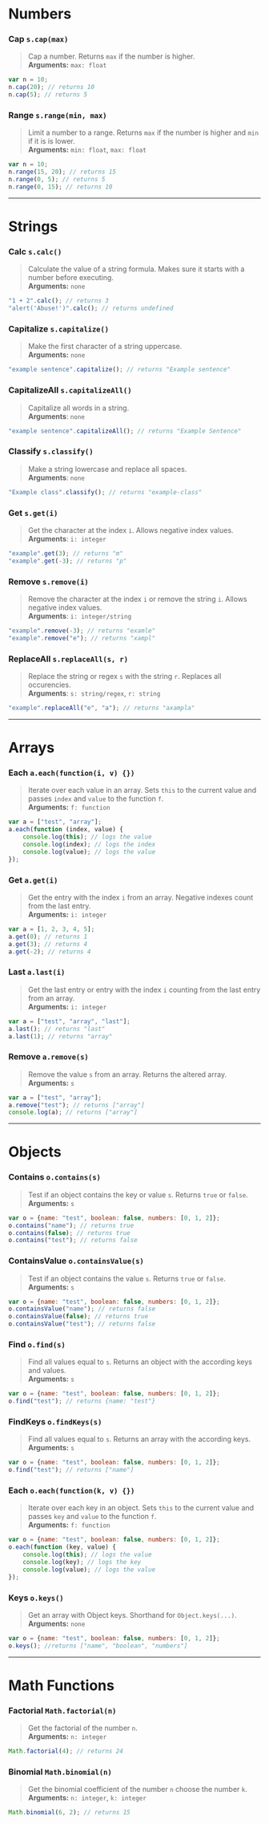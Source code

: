# Numbers

### Cap `s.cap(max)`
>Cap a number. Returns `max` if the number is higher.  
**Arguments:** `max: float`
```js
var n = 10;
n.cap(20); // returns 10
n.cap(5); // returns 5
```

### Range `s.range(min, max)`
>Limit a number to a range. Returns `max` if the number is higher and `min` if it is is lower.  
**Arguments:** `min: float`, `max: float`
```js
var n = 10;
n.range(15, 20); // returns 15
n.range(0, 5); // returns 5
n.range(0, 15); // returns 10
```

---

# Strings

### Calc `s.calc()`
>Calculate the value of a string formula. Makes sure it starts with a number before executing.  
**Arguments:** `none`
```js
"1 + 2".calc(); // returns 3
"alert('Abuse!')".calc(); // returns undefined
```

### Capitalize `s.capitalize()`
>Make the first character of a string uppercase.  
**Arguments:** `none`
```js
"example sentence".capitalize(); // returns "Example sentence"
```

### CapitalizeAll `s.capitalizeAll()`
>Capitalize all words in a string.  
**Arguments**: `none`
```js
"example sentence".capitalizeAll(); // returns "Example Sentence"
```

### Classify `s.classify()`
>Make a string lowercase and replace all spaces.  
**Arguments**: `none`
```js
"Example class".classify(); // returns "example-class"
```

### Get `s.get(i)`
>Get the character at the index `i`. Allows negative index values.  
**Arguments**: `i: integer`
```js
"example".get(3); // returns "m"
"example".get(-3); // returns "p"
```

### Remove `s.remove(i)`
>Remove the character at the index `i` or remove the string `i`. Allows negative index values.  
**Arguments**: `i: integer/string`
```js
"example".remove(-3); // returns "examle"
"example".remove("e"); // returns "xampl"
```

### ReplaceAll `s.replaceAll(s, r)`
>Replace the string or regex `s` with the string `r`. Replaces all occurencies.  
**Arguments**: `s: string/regex`, `r: string`
```js
"example".replaceAll("e", "a"); // returns "axampla"
```
---

# Arrays

### Each `a.each(function(i, v) {})`
>Iterate over each value in an array. Sets `this` to the current value and passes `index` and `value` to the function `f`.  
**Arguments:** `f: function`
```js
var a = ["test", "array"];
a.each(function (index, value) {
    console.log(this); // logs the value
    console.log(index); // logs the index
    console.log(value); // logs the value
});
```

### Get `a.get(i)`
>Get the entry with the index `i` from an array. Negative indexes count from the last entry.  
**Arguments:** `i: integer`
```js
var a = [1, 2, 3, 4, 5];
a.get(0); // returns 1
a.get(3); // returns 4
a.get(-2); // returns 4
```

### Last `a.last(i)`
>Get the last entry or entry with the index `i` counting from the last entry from an array.  
**Arguments:** `i: integer`
```js
var a = ["test", "array", "last"];
a.last(); // returns "last"
a.last(1); // returns "array"
```

### Remove `a.remove(s)`
>Remove the value `s` from an array. Returns the altered array.  
**Arguments:** `s`
```js
var a = ["test", "array"];
a.remove("test"); // returns ["array"]
console.log(a); // returns ["array"]
```

---

# Objects

### Contains `o.contains(s)`
>Test if an object contains the key or value `s`. Returns `true` or `false`.  
**Arguments:** `s`
```js
var o = {name: "test", boolean: false, numbers: [0, 1, 2]};
o.contains("name"); // returns true
o.contains(false); // returns true
o.contains("test"); // returns false
```

### ContainsValue `o.containsValue(s)`
>Test if an object contains the value `s`. Returns `true` or `false`.  
**Arguments:** `s`
```js
var o = {name: "test", boolean: false, numbers: [0, 1, 2]};
o.containsValue("name"); // returns false
o.containsValue(false); // returns true
o.containsValue("test"); // returns false
```

### Find `o.find(s)`
>Find all values equal to `s`. Returns an object with the according keys and values.  
**Arguments:** `s`
```js
var o = {name: "test", boolean: false, numbers: [0, 1, 2]};
o.find("test"); // returns {name: "test"}
```

### FindKeys `o.findKeys(s)`
>Find all values equal to `s`. Returns an array with the according keys.  
**Arguments:** `s`
```js
var o = {name: "test", boolean: false, numbers: [0, 1, 2]};
o.find("test"); // returns ["name"]
```

### Each `o.each(function(k, v) {})`
>Iterate over each key in an object. Sets `this` to the current value and passes `key` and `value` to the function `f`.  
**Arguments:** `f: function`
```js
var o = {name: "test", boolean: false, numbers: [0, 1, 2]};
o.each(function (key, value) {
    console.log(this); // logs the value
    console.log(key); // logs the key
    console.log(value); // logs the value
});
```

### Keys `o.keys()`
>Get an array with Object keys. Shorthand for `Object.keys(...)`.  
**Arguments:** `none`
```js
var o = {name: "test", boolean: false, numbers: [0, 1, 2]};
o.keys(); //returns ["name", "boolean", "numbers"]
```

---

# Math Functions

### Factorial `Math.factorial(n)`
>Get the factorial of the number `n`.  
**Arguments:** `n: integer`
```js
Math.factorial(4); // returns 24
```

### Binomial `Math.binomial(n)`
>Get the binomial coefficient of the number `n` choose the number `k`.  
**Arguments:** `n: integer`, `k: integer`
```js
Math.binomial(6, 2); // returns 15
```